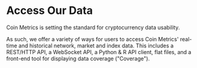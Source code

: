 # Access Our Data

Coin Metrics is setting the standard for cryptocurrency data usability.

As such, we offer a variety of ways for users to access Coin Metrics' real-time and historical network, market and index data. This includes a REST/HTTP API, a WebSocket API, a Python & R API client, flat files, and a front-end tool for displaying data coverage ("Coverage").

